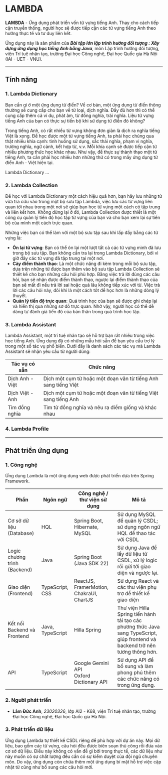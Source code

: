 # LAMBDA

**LAMBDA** - Ứng dụng phát triển vốn từ vựng tiếng Anh. Thay cho cách tiếp cận truyền thống,
người học sẽ được tiếp cận các từ vựng tiếng Anh theo hướng thực tế và tư duy liên kết.

Ứng dụng này là sản phẩm của _**Bài tập lớn lập trình hướng đối tượng : Xây dựng ứng dụng học tiếng Anh bằng Java**_,
môn Lập trình hướng đối tượng, viện Trí tuệ nhân tạo, trường Đại học Công nghệ, Đại học Quốc gia Hà Nội (IAI - UET -
VNU).

----

## Tính năng

### 1. Lambda Dictionary

Bạn cần gì ở một ứng dụng từ điển? Về cơ bản, một ứng dụng từ điển thông thường sẽ cung cấp cho bạn về từ loại,
dịch nghĩa. Đầy đủ hơn thì có thể cung cấp thêm cả ví dụ, phát âm, từ đồng nghĩa, trái nghĩa. Liệu từ vựng tiếng
Anh của bạn có thực sự tiến bộ khi sử dụng từ điển đó không?

Trong tiếng Anh, có rất nhiều từ vựng không đơn giản là dịch ra nghĩa tiếng Việt là xong. Để học được một từ vựng
tiếng Anh, ta phải học chúng qua thật nhiều khía cạnh: tình huống sử dụng, sắc thái nghĩa, phạm vi nghĩa, trường nghĩa,
ngữ cảnh, kết hợp từ, v.v.
Mỗi khía cạnh sẽ được tiếp cận từ nhiều phương thức học khác nhau. Như vậy, để thực sự thành thạo một từ
tiếng Anh, ta cần phải học nhiều hơn những thứ có trong mấy ứng dụng từ điển Anh - Việt hiện tại.

Lambda Dictionary ...

### 2. Lambda Collection

Để học với Lambda Dictionary một cách hiệu quả hơn, bạn hãy lưu những từ vừa tra cứu vào trong một bộ sưu tập Lambda,
việc lưu các từ vựng liên quan tới nhau trong một nơi sẽ giúp bạn học từ vựng một cách có tập trung và liên kết hơn.
Không dừng lại ở đó, Lambda Collection được thiết là một công cụ quản lý tiến độ học tập từ vựng của bạn và cho bạn
xem lại sự tiến bộ của mình một cách trực quan.

Những việc bạn có thể làm với một bộ sưu tập sau khi lấp đầy bằng các từ vựng là:

- **Ôn lại từ vựng**: Bạn có thể ôn lại một lượt tất cả các từ vựng mình đã lưu trong bộ sưu tập. Bạn không cần tra
  lại trong Lambda Dictionary, bởi vì giờ đây các từ vựng đã tập trung tại một nơi.
- **Cày điểm thành thạo**: Là một chức năng đi kèm trong mỗi bộ sưu tập, dựa trên những từ được bạn thêm vào bộ sưu tập
  Lambda Collection sẽ thiết kế cho bạn những câu hỏi phù hợp. Bằng việc trả lời đúng các câu hỏi, bạn sẽ nhận được điểm
  thành thạo, ngược lại
  điểm thành thạo của bạn sẽ mất đi nếu trả lời sai hoặc quá lâu không tiếp xúc với từ. Việc trả lời các câu hỏi này,
  đôi
  khi là một cách tốt để học hơn là những dòng lý thuyết.
- **Quản lý tiến độ trực quan**: Quá trình học của bạn sẽ được ghi chép lại và hiển thị qua những sơ đồ trực quan.
  Nhờ vậy, người học có thể dễ dàng tự đánh giá tiến độ của bản thân trong quá trình học tập.

### 3. Lambda Assistant

Lambda Assistant, một trí tuệ nhân tạo sẽ hỗ trợ bạn rất nhiều trong việc học tiếng Anh. Ứng dụng đã có những mẫu hỏi
sẵn để bạn yêu cầu trợ lý trong một số tác vụ phổ biến. Dưới đây là danh sách các tác vụ mà Lambda Assistant sẽ nhận yêu
cầu từ người dùng:

| Tác vụ có sẵn   | Chức năng                                                      |
|-----------------|----------------------------------------------------------------|
| Dịch Anh - Việt | Dịch một cụm từ hoặc một đoạn văn từ tiếng Anh sang tiếng Việt |
| Dịch Việt - Anh | Dịch một cụm từ hoặc một đoạn văn từ tiếng Việt sang tiếng Anh |
| Tìm đồng nghĩa  | Tìm từ đồng nghĩa và nêu ra điểm giống và khác nhau            |

### 4. Lambda Profile

----

## Phát triển ứng dụng

### 1. Công nghệ

Ứng dụng Lambda là một ứng dụng web được phát triển dựa trên Spring Framework.

| Phần                             | Ngôn ngữ         | Công nghệ / thư viện sử dụng                  | Mô tả                                                                                                                           |
|----------------------------------|------------------|-----------------------------------------------|---------------------------------------------------------------------------------------------------------------------------------|
| Cơ sở dữ liệu<br/>(Database)     | HQL              | Spring Boot, Hibernate, MySQL                 | Sử dụng MySQL để quản lý CSDL; sử dụng ngôn ngữ HQL để thao tác với CSDL                                                        |
| Logic chương trình<br/>(Backend) | Java             | Spring Boot <br/> (Java SDK 22)               | Sử dụng Java để lấy dữ liệu từ CSDL, xử lý logic rồi gửi tới giao diện và ngược lại.                                            |
| Giao diện<br/>(Frontend)         | TypeScript, CSS  | ReactJS, FramerMotion, ChakraUI, ChartJS      | Sử dụng React và các thư viện phụ trợ để thiết kế giao diện                                                                     | 
| Kết nối Backend và Frontend      | Java, TypeScript | Hilla Spring                                  | Thư viện Hilla Spring tiến hành tái tạo các phương thức Java sang TypeScript, giúp frontend và backend trở nên tương thông hơn. |
| API                              | TypeScript       | Google Gemini API <br/> Oxford Dictionary API | Sử dụng API để bổ sung và làm phong phú thêm các chức năng có trong ứng dụng.                                                   |

### 2. Người phát triển

- **Lâm Đức Anh**, _23020326_, lớp AI2 - K68, viện Trí tuệ nhân tạo, trường Đại học Công nghệ, Đại học Quốc gia Hà Nội.

### 3. Phát triển dữ liệu

Ứng dụng Lambda tự thiết kế CSDL riêng để phù hợp với dự án này. Mọi dữ liệu, bao gồm các từ vựng, câu hỏi đều được biên
soạn
thủ công rồi đưa vào cơ sở dữ liệu. Điều này không có vấn đề gì bởi trong thực tế, các dữ liệu như này muốn có sự chất
lượng
đều cần có sự kiểm duyệt của đội ngũ chuyên môn. Do vậy, ứng dụng còn chứa thêm một ứng dụng bí mật hỗ trợ việc cập nhật
từ
cũng như bổ sung các câu hỏi mới.



